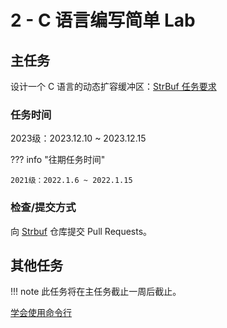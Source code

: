 # 2 - C 语言编写简单 Lab

## 主任务

设计一个 C 语言的动态扩容缓冲区：[StrBuf 任务要求](../project/strbuf.md)

### 任务时间

2023级：2023.12.10 ~ 2023.12.15

??? info "往期任务时间"

    2021级：2022.1.6 ~ 2022.1.15

### 检查/提交方式

向 [Strbuf](https://github.com/xiyou-linuxer/Strbuf) 仓库提交 Pull Requests。

## 其他任务

!!! note
    此任务将在主任务截止一周后截止。

[学会使用命令行](../project/command-line.md)